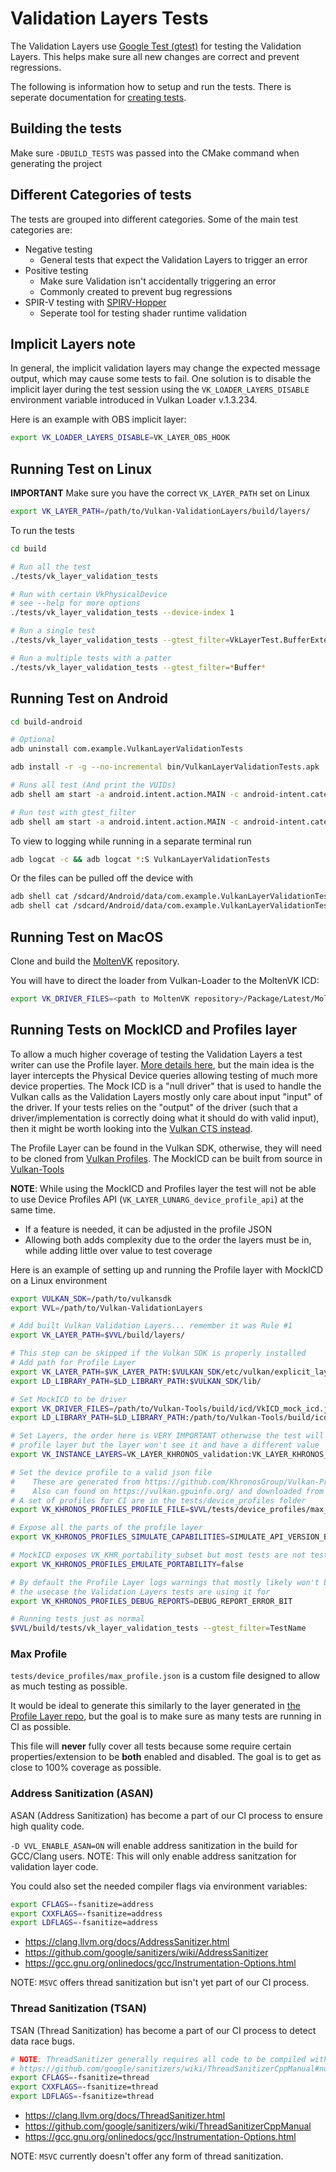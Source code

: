 # Validation Layers Tests

The Validation Layers use [Google Test (gtest)](https://github.com/google/googletest) for testing the
Validation Layers. This helps make sure all new changes are correct and prevent regressions.

The following is information how to setup and run the tests. There is seperate documentation for [creating tests](../docs/creating_tests.md).

## Building the tests

Make sure `-DBUILD_TESTS` was passed into the CMake command when generating the project

## Different Categories of tests

The tests are grouped into different categories. Some of the main test categories are:

- Negative testing
    - General tests that expect the Validation Layers to trigger an error
- Positive testing
    - Make sure Validation isn't accidentally triggering an error
    - Commonly created to prevent bug regressions
- SPIR-V testing with [SPIRV-Hopper](./spirv_hopper/)
    - Seperate tool for testing shader runtime validation

## Implicit Layers note

In general, the implicit validation layers may change the expected message output, which may cause some tests to fail. One solution is to disable the implicit layer during the test session using the `VK_LOADER_LAYERS_DISABLE` environment variable introduced in Vulkan Loader v.1.3.234.

Here is an example with OBS implicit layer:
```bash
export VK_LOADER_LAYERS_DISABLE=VK_LAYER_OBS_HOOK
```

## Running Test on Linux

**IMPORTANT** Make sure you have the correct `VK_LAYER_PATH` set on Linux

```bash
export VK_LAYER_PATH=/path/to/Vulkan-ValidationLayers/build/layers/
```

To run the tests

```bash
cd build

# Run all the test
./tests/vk_layer_validation_tests

# Run with certain VkPhysicalDevice
# see --help for more options
./tests/vk_layer_validation_tests --device-index 1

# Run a single test
./tests/vk_layer_validation_tests --gtest_filter=VkLayerTest.BufferExtents

# Run a multiple tests with a patter
./tests/vk_layer_validation_tests --gtest_filter=*Buffer*
```

## Running Test on Android

```bash
cd build-android

# Optional
adb uninstall com.example.VulkanLayerValidationTests

adb install -r -g --no-incremental bin/VulkanLayerValidationTests.apk

# Runs all test (And print the VUIDs)
adb shell am start -a android.intent.action.MAIN -c android-intent.category.LAUNCH -n com.example.VulkanLayerValidationTests/android.app.NativeActivity --es args --print-vu

# Run test with gtest_filter
adb shell am start -a android.intent.action.MAIN -c android-intent.category.LAUNCH -n com.example.VulkanLayerValidationTests/android.app.NativeActivity --es args --gtest_filter="*AndroidHardwareBuffer*"
```

To view to logging while running in a separate terminal run

```bash
adb logcat -c && adb logcat *:S VulkanLayerValidationTests
```

Or the files can be pulled off the device with

```bash
adb shell cat /sdcard/Android/data/com.example.VulkanLayerValidationTests/files/out.txt
adb shell cat /sdcard/Android/data/com.example.VulkanLayerValidationTests/files/err.txt
```

## Running Test on MacOS

Clone and build the [MoltenVK](https://github.com/KhronosGroup/MoltenVK) repository.

You will have to direct the loader from Vulkan-Loader to the MoltenVK ICD:

```bash
export VK_DRIVER_FILES=<path to MoltenVK repository>/Package/Latest/MoltenVK/macOS/MoltenVK_icd.json
```

## Running Tests on MockICD and Profiles layer

To allow a much higher coverage of testing the Validation Layers a test writer can use the Profile layer. [More details here](https://vulkan.lunarg.com/doc/view/1.3.204.1/windows/profiles_layer.html), but the main idea is the layer intercepts the Physical Device queries allowing testing of much more device properties. The Mock ICD is a "null driver" that is used to handle the Vulkan calls as the Validation Layers mostly only care about input "input" of the driver. If your tests relies on the "output" of the driver (such that a driver/implementation is correctly doing what it should do with valid input), then it might be worth looking into the [Vulkan CTS instead](https://github.com/KhronosGroup/Vulkan-Guide/blob/main/chapters/vulkan_cts.md).

The Profile Layer can be found in the Vulkan SDK, otherwise, they will need to be cloned from [Vulkan Profiles](https://github.com/KhronosGroup/Vulkan-Profiles). The MockICD can be built from source in [Vulkan-Tools](https://github.com/KhronosGroup/Vulkan-Tools/tree/main/icd)

**NOTE**: While using the MockICD and Profiles layer the test will not be able to use Device Profiles API (`VK_LAYER_LUNARG_device_profile_api`) at the same time.
- If a feature is needed, it can be adjusted in the profile JSON
- Allowing both adds complexity due to the order the layers must be in, while adding little over value to test coverage

Here is an example of setting up and running the Profile layer with MockICD on a Linux environment
```bash
export VULKAN_SDK=/path/to/vulkansdk
export VVL=/path/to/Vulkan-ValidationLayers

# Add built Vulkan Validation Layers... remember it was Rule #1
export VK_LAYER_PATH=$VVL/build/layers/

# This step can be skipped if the Vulkan SDK is properly installed
# Add path for Profile Layer
export VK_LAYER_PATH=$VK_LAYER_PATH:$VULKAN_SDK/etc/vulkan/explicit_layer.d/
export LD_LIBRARY_PATH=$LD_LIBRARY_PATH:$VULKAN_SDK/lib/

# Set MockICD to be driver
export VK_DRIVER_FILES=/path/to/Vulkan-Tools/build/icd/VkICD_mock_icd.json
export LD_LIBRARY_PATH=$LD_LIBRARY_PATH:/path/to/Vulkan-Tools/build/icd/

# Set Layers, the order here is VERY IMPORTANT otherwise the test will see the
# profile layer but the layer won't see it and have a different value
export VK_INSTANCE_LAYERS=VK_LAYER_KHRONOS_validation:VK_LAYER_KHRONOS_profiles

# Set the device profile to a valid json file
#    These are generated from https://github.com/KhronosGroup/Vulkan-Profiles
#    Also can found on https://vulkan.gpuinfo.org/ and downloaded from any device
# A set of profiles for CI are in the tests/device_profiles folder
export VK_KHRONOS_PROFILES_PROFILE_FILE=$VVL/tests/device_profiles/max_profile.json

# Expose all the parts of the profile layer
export VK_KHRONOS_PROFILES_SIMULATE_CAPABILITIES=SIMULATE_API_VERSION_BIT,SIMULATE_FEATURES_BIT,SIMULATE_PROPERTIES_BIT,SIMULATE_EXTENSIONS_BIT,SIMULATE_FORMATS_BIT,SIMULATE_QUEUE_FAMILY_PROPERTIES_BIT

# MockICD exposes VK_KHR_portability_subset but most tests are not testing for it
export VK_KHRONOS_PROFILES_EMULATE_PORTABILITY=false

# By default the Profile Layer logs warnings that mostly likely won't be useful for
# the usecase the Validation Layers tests are using it for
export VK_KHRONOS_PROFILES_DEBUG_REPORTS=DEBUG_REPORT_ERROR_BIT

# Running tests just as normal
$VVL/build/tests/vk_layer_validation_tests --gtest_filter=TestName
```

### Max Profile

`tests/device_profiles/max_profile.json` is a custom file designed to allow as much testing as possible.

It would be ideal to generate this similarly to the layer generated in [the Profile Layer repo](https://github.com/KhronosGroup/Vulkan-Profiles/blob/main/scripts/gen_profiles_layer.py), but the goal is to make sure as many tests are running in CI as possible.

This file will **never** fully cover all tests because some require certain properties/extension to be **both** enabled and disabled. The goal is to get as close to 100% coverage as possible.

### Address Sanitization (ASAN)

ASAN (Address Sanitization) has become a part of our CI process to ensure high quality code.

`-D VVL_ENABLE_ASAN=ON` will enable address sanitization in the build for GCC/Clang users. NOTE: This will only enable address sanitzation for validation layer code.

You could also set the needed compiler flags via environment variables:
```bash
export CFLAGS=-fsanitize=address
export CXXFLAGS=-fsanitize=address
export LDFLAGS=-fsanitize=address
```

- https://clang.llvm.org/docs/AddressSanitizer.html
- https://github.com/google/sanitizers/wiki/AddressSanitizer
- https://gcc.gnu.org/onlinedocs/gcc/Instrumentation-Options.html

NOTE: `MSVC` offers thread sanitization but isn't yet part of our CI process.

### Thread Sanitization (TSAN)

TSAN (Thread Sanitization) has become a part of our CI process to detect data race bugs.

```bash
# NOTE: ThreadSanitizer generally requires all code to be compiled with -fsanitize=thread to prevent false positives.
# https://github.com/google/sanitizers/wiki/ThreadSanitizerCppManual#non-instrumented-code
export CFLAGS=-fsanitize=thread
export CXXFLAGS=-fsanitize=thread
export LDFLAGS=-fsanitize=thread
```

- https://clang.llvm.org/docs/ThreadSanitizer.html
- https://github.com/google/sanitizers/wiki/ThreadSanitizerCppManual
- https://gcc.gnu.org/onlinedocs/gcc/Instrumentation-Options.html

NOTE: `MSVC` currently doesn't offer any form of thread sanitization.
